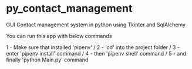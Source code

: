 # py_contact_management
GUI Contact management system in python using Tkinter and SqlAlchemy

You can run this app with below commands

1 - Make sure that installed 'pipenv' /
2 - 'cd' into the project folder /
3 - enter 'pipenv install' command /
4 - then 'pipenv shell' command /
5 - and finally 'python Main.py' command
